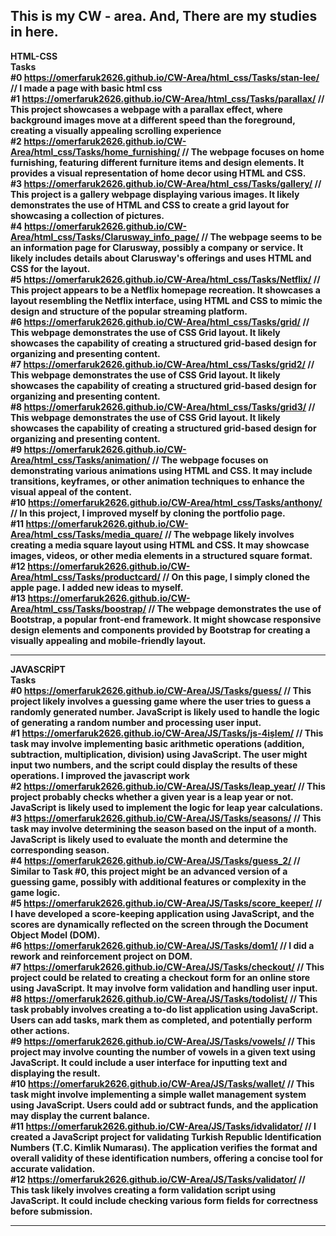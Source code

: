 This is my CW - area. And, There are my studies in here.
---------------------------------------------------------------------------------------------------
<b>HTML-CSS<b><br>
<b>Tasks<b><br>
#0 https://omerfaruk2626.github.io/CW-Area/html_css/Tasks/stan-lee/  // I made a page with basic html css<br>
#1 https://omerfaruk2626.github.io/CW-Area/html_css/Tasks/parallax/ // This project showcases a webpage with a parallax effect, where background images move at a different speed than the foreground, creating a visually appealing scrolling experience <br>
#2 https://omerfaruk2626.github.io/CW-Area/html_css/Tasks/home_furnishing/ // The webpage focuses on home furnishing, featuring different furniture items and design elements. It provides a visual representation of home decor using HTML and CSS.<br> 
#3 https://omerfaruk2626.github.io/CW-Area/html_css/Tasks/gallery/ // This project is a gallery webpage displaying various images. It likely demonstrates the use of HTML and CSS to create a grid layout for showcasing a collection of pictures.<br> 
#4 https://omerfaruk2626.github.io/CW-Area/html_css/Tasks/Clarusway_info_page/ // The webpage seems to be an information page for Clarusway, possibly a company or service. It likely includes details about Clarusway's offerings and uses HTML and CSS for the layout.<br> 
#5 https://omerfaruk2626.github.io/CW-Area/html_css/Tasks/Netflix/ // This project appears to be a Netflix homepage recreation. It showcases a layout resembling the Netflix interface, using HTML and CSS to mimic the design and structure of the popular streaming platform.<br> 
#6 https://omerfaruk2626.github.io/CW-Area/html_css/Tasks/grid/ // This webpage demonstrates the use of CSS Grid layout. It likely showcases the capability of creating a structured grid-based design for organizing and presenting content. <br> 
#7 https://omerfaruk2626.github.io/CW-Area/html_css/Tasks/grid2/ // This webpage demonstrates the use of CSS Grid layout. It likely showcases the capability of creating a structured grid-based design for organizing and presenting content.<br> 
#8 https://omerfaruk2626.github.io/CW-Area/html_css/Tasks/grid3/ // This webpage demonstrates the use of CSS Grid layout. It likely showcases the capability of creating a structured grid-based design for organizing and presenting content.<br> 
#9 https://omerfaruk2626.github.io/CW-Area/html_css/Tasks/animation/ // The webpage focuses on demonstrating various animations using HTML and CSS. It may include transitions, keyframes, or other animation techniques to enhance the visual appeal of the content.<br> 
#10 https://omerfaruk2626.github.io/CW-Area/html_css/Tasks/anthony/ // In this project, I improved myself by cloning the portfolio page.<br> 
#11 https://omerfaruk2626.github.io/CW-Area/html_css/Tasks/media_quare/ // The webpage likely involves creating a media square layout using HTML and CSS. It may showcase images, videos, or other media elements in a structured square format.<br> 
#12 https://omerfaruk2626.github.io/CW-Area/html_css/Tasks/productcard/ // On this page, I simply cloned the apple page. I added new ideas to myself.<br> 
#13 https://omerfaruk2626.github.io/CW-Area/html_css/Tasks/boostrap/ // The webpage demonstrates the use of Bootstrap, a popular front-end framework. It might showcase responsive design elements and components provided by Bootstrap for creating a visually appealing and mobile-friendly layout.<br> 




---------------------------------------------------------------------------------------------------
<b>JAVASCRİPT<b><br>
<b>Tasks<b><br>
#0 https://omerfaruk2626.github.io/CW-Area/JS/Tasks/guess/ // This project likely involves a guessing game where the user tries to guess a randomly generated number. JavaScript is likely used to handle the logic of generating a random number and processing user input.<br> 
#1 https://omerfaruk2626.github.io/CW-Area/JS/Tasks/js-4işlem/ // This task may involve implementing basic arithmetic operations (addition, subtraction, multiplication, division) using JavaScript. The user might input two numbers, and the script could display the results of these operations. I improved the javascript work <br>
#2 https://omerfaruk2626.github.io/CW-Area/JS/Tasks/leap_year/ // This project probably checks whether a given year is a leap year or not. JavaScript is likely used to implement the logic for leap year calculations.<br> 
#3 https://omerfaruk2626.github.io/CW-Area/JS/Tasks/seasons/ // This task may involve determining the season based on the input of a month. JavaScript is likely used to evaluate the month and determine the corresponding season.<br> 
#4 https://omerfaruk2626.github.io/CW-Area/JS/Tasks/guess_2/ // Similar to Task #0, this project might be an advanced version of a guessing game, possibly with additional features or complexity in the game logic.<br> 
#5 https://omerfaruk2626.github.io/CW-Area/JS/Tasks/score_keeper/ // I have developed a score-keeping application using JavaScript, and the scores are dynamically reflected on the screen through the Document Object Model (DOM). <br> 
#6 https://omerfaruk2626.github.io/CW-Area/JS/Tasks/dom1/ // I did a rework and reinforcement project on DOM.<br> 
#7 https://omerfaruk2626.github.io/CW-Area/JS/Tasks/checkout/ // This project could be related to creating a checkout form for an online store using JavaScript. It may involve form validation and handling user input.<br> 
#8 https://omerfaruk2626.github.io/CW-Area/JS/Tasks/todolist/ // This task probably involves creating a to-do list application using JavaScript. Users can add tasks, mark them as completed, and potentially perform other actions.<br> 
#9 https://omerfaruk2626.github.io/CW-Area/JS/Tasks/vowels/ // This project may involve counting the number of vowels in a given text using JavaScript. It could include a user interface for inputting text and displaying the result.<br> 
#10 https://omerfaruk2626.github.io/CW-Area/JS/Tasks/wallet/ // This task might involve implementing a simple wallet management system using JavaScript. Users could add or subtract funds, and the application may display the current balance.<br> 
#11 https://omerfaruk2626.github.io/CW-Area/JS/Tasks/idvalidator/ // 
I created a JavaScript project for validating Turkish Republic Identification Numbers (T.C. Kimlik Numarası). The application verifies the format and overall validity of these identification numbers, offering a concise tool for accurate validation.<br> 
#12 https://omerfaruk2626.github.io/CW-Area/JS/Tasks/validator/ // This task likely involves creating a form validation script using JavaScript. It could include checking various form fields for correctness before submission.<br> 

---------------------------------------------------------------------------------------------------

